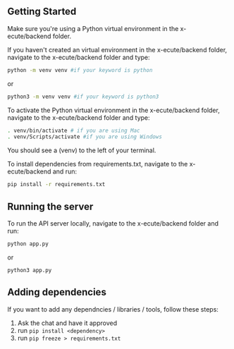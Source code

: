 ## Getting Started

Make sure you're using a Python virtual environment in the x-ecute/backend folder. 

If you haven't created an virtual environment in the x-ecute/backend folder, navigate to the x-ecute/backend folder and type:

```bash
python -m venv venv #if your keyword is python
```

or 

```bash
python3 -m venv venv #if your keyword is python3
```

To activate the Python virtual environment in the x-ecute/backend folder, navigate to the x-ecute/backend folder and type:

```bash
. venv/bin/activate # if you are using Mac
. venv/Scripts/activate #if you are using Windows
```

You should see a (venv) to the left of your terminal.

To install dependencies from requirements.txt, navigate to the x-ecute/backend and run:

```bash
pip install -r requirements.txt
```

## Running the server

To run the API server locally, navigate to the x-ecute/backend folder and run: 

```bash
python app.py
```

or 

```bash
python3 app.py
```

## Adding dependencies

If you want to add any dependncies / libraries / tools, follow these steps:
1. Ask the chat and have it approved
2. run `pip install <dependency>`
3. run `pip freeze > requirements.txt`